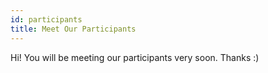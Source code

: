 ```yaml
---
id: participants
title: Meet Our Participants
---
```


Hi! You will be meeting our participants very soon. Thanks :)